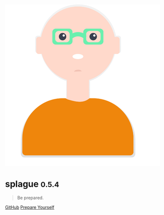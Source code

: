 ![logo](header.svg)

# splague <small>0.5.4</small>

> Be prepared.

[GitHub](https://github.com/alexlee-dev/splague)
[Prepare Yourself](#splague)